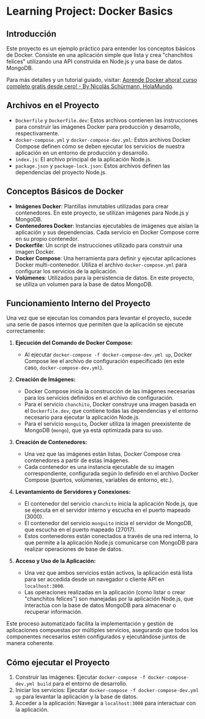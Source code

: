 # Learning Project: Docker Basics

## Introducción

Este proyecto es un ejemplo práctico para entender los conceptos básicos de Docker. Consiste en una aplicación simple que lista y crea "chanchitos felices" utilizando una API construida en Node.js y una base de datos MongoDB.

Para más detalles y un tutorial guiado, visitar: [Aprende Docker ahora! curso completo gratis desde cero! - By Nicolás Schürmann, HolaMundo](https://www.youtube.com/watch?v=4Dko5W96WHg&ab_channel=HolaMundo).

## Archivos en el Proyecto

- `Dockerfile` y `Dockerfile.dev`: Estos archivos contienen las instrucciones para construir las imágenes Docker para producción y desarrollo, respectivamente.
- `docker-compose.yml` y `docker-compose-dev.yml`: Estos archivos Docker Compose definen cómo se deben ejecutar los servicios de nuestra aplicación en un entorno de producción y desarrollo.
- `index.js`: El archivo principal de la aplicación Node.js.
- `package.json` y `package-lock.json`: Estos archivos definen las dependencias del proyecto Node.js.

## Conceptos Básicos de Docker

- **Imágenes Docker**: Plantillas inmutables utilizadas para crear contenedores. En este proyecto, se utilizan imágenes para Node.js y MongoDB.
- **Contenedores Docker**: Instancias ejecutables de imágenes que aíslan la aplicación y sus dependencias. Cada servicio en Docker Compose corre en su propio contenedor.
- **Dockerfile**: Un script de instrucciones utilizado para construir una imagen Docker.
- **Docker Compose**: Una herramienta para definir y ejecutar aplicaciones Docker multi-contenedor. Utiliza el archivo `docker-compose.yml` para configurar los servicios de la aplicación.
- **Volúmenes**: Utilizados para la persistencia de datos. En este proyecto, se utiliza un volumen para la base de datos MongoDB.

## Funcionamiento Interno del Proyecto

Una vez que se ejecutan los comandos para levantar el proyecto, sucede una serie de pasos internos que permiten que la aplicación se ejecute correctamente:

1. **Ejecución del Comando de Docker Compose:**
   - Al ejecutar `docker-compose -f docker-compose-dev.yml up`, Docker Compose lee el archivo de configuración especificado (en este caso, `docker-compose-dev.yml`).

2. **Creación de Imágenes:**
   - Docker Compose inicia la construcción de las imágenes necesarias para los servicios definidos en el archivo de configuración.
   - Para el servicio `chanchito`, Docker construye una imagen basada en el `Dockerfile.dev`, que contiene todas las dependencias y el entorno necesario para ejecutar la aplicación Node.js.
   - Para el servicio `monguito`, Docker utiliza la imagen preexistente de MongoDB (`mongo`), que ya está optimizada para su uso.

3. **Creación de Contenedores:**
   - Una vez que las imágenes están listas, Docker Compose crea contenedores a partir de estas imágenes.
   - Cada contenedor es una instancia ejecutable de su imagen correspondiente, configurada según lo definido en el archivo Docker Compose (puertos, volúmenes, variables de entorno, etc.).

4. **Levantamiento de Servidores y Conexiones:**
   - El contenedor del servicio `chanchito` inicia la aplicación Node.js, que se ejecuta en el servidor interno y escucha en el puerto mapeado (3000).
   - El contenedor del servicio `monguito` inicia el servidor de MongoDB, que escucha en el puerto mapeado (27017).
   - Estos contenedores están conectados a través de una red interna, lo que permite a la aplicación Node.js comunicarse con MongoDB para realizar operaciones de base de datos.

5. **Acceso y Uso de la Aplicación:**
   - Una vez que ambos servicios están activos, la aplicación está lista para ser accedida desde un navegador o cliente API en `localhost:3000`.
   - Las operaciones realizadas en la aplicación (como listar o crear "chanchitos felices") son manejadas por la aplicación Node.js, que interactúa con la base de datos MongoDB para almacenar o recuperar información.

Este proceso automatizado facilita la implementación y gestión de aplicaciones compuestas por múltiples servicios, asegurando que todos los componentes necesarios estén configurados y ejecutándose juntos de manera coherente.

## Cómo ejecutar el Proyecto

1. Construir las imágenes: Ejecutar `docker-compose -f docker-compose-dev.yml build` para el entorno de desarrollo.
2. Iniciar los servicios: Ejecutar `docker-compose -f docker-compose-dev.yml up` para levantar la aplicación y la base de datos.
3. Acceder a la aplicación: Navegar a `localhost:3000` para interactuar con la aplicación.
